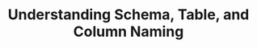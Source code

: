 ---
# -------------------------- #
#          PAGE INFO         #
# -------------------------- #

title: Understanding Schema, Table, and Column Naming
# permalink: /replication/loading/understanding-object-naming

keywords: 
summary: ""

# key: "object-naming"
# category: "preparing, loading"
# content-type: "data-structuring"

layout: general
toc: true
weight: 1


# -------------------------- #
#           INTRO            #
# -------------------------- #

intro: |
  In this guide, we'll cover:

  {% for section in page.sections %}
  - [{{ section.title }}](#{{ section.anchor }})
  {% endfor %}


# -------------------------- #
#          CONTENT           #
# -------------------------- #

sections:
  - title: ""
    anchor: ""
    summary: ""
    content: |
      
---